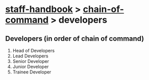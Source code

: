 # [staff-handbook](../../README.md) > [chain-of-command](./chain-of-command.md) > developers

## Developers (in order of chain of command)
1. Head of Developers
2. Lead Developers
3. Senior Developer
4. Junior Developer
5. Trainee Developer
